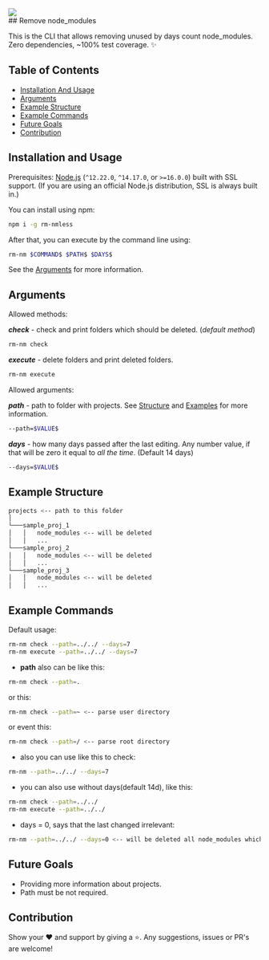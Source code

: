 <img src='https://img.shields.io/snyk/vulnerabilities/github/lgtome/rm-node-modules-cli?style=for-the-badge'/>

<br/>
## Remove node_modules

This is the CLI that allows removing unused by days count node_modules.
Zero dependencies, ~100% test coverage. ✨

## Table of Contents

- [Installation And Usage](#installation-and-usage)
- [Arguments](#arguments)
- [Example Structure](#example-structure)
- [Example Commands](#example-commands)
- [Future Goals](#goals)
- [Contribution](#contribution)

## <a name="installation-and-usage"></a>Installation and Usage

Prerequisites: [Node.js](https://nodejs.org/) (`^12.22.0`, `^14.17.0`, or `>=16.0.0`) built with SSL support. (If you are using an official Node.js distribution, SSL is always built in.)

You can install using npm:

```sh
npm i -g rm-nmless
```

After that, you can execute by the command line using:

```sh
rm-nm $COMMAND$ $PATH$ $DAYS$
```

See the [Arguments](#arguments) for more information.

## <a name="arguments"></a>Arguments

Allowed methods:

_**check**_ - check and print folders which should be deleted. (_default method_)

```sh
rm-nm check
```

_**execute**_ - delete folders and print deleted folders.

```sh
rm-nm execute
```

Allowed arguments:

_**path**_ - path to folder with projects. See [Structure](#structure) and [Examples](#example-commands) for more information.

```sh
--path=$VALUE$
```

_**days**_ - how many days passed after the last editing. Any number value, if that will be zero it equal to _all the time_. (Default 14 days)

```sh
--days=$VALUE$
```

## <a name="structure"></a>Example Structure

```sh
projects <-- path to this folder
│
└───sample_proj_1
│   │   node_modules <-- will be deleted
│   │   ...
└───sample_proj_2
│   │   node_modules <-- will be deleted
│   │   ...
└───sample_proj_3
│   │   node_modules <-- will be deleted
│   │   ...

```

## <a name="commands"></a>Example Commands

Default usage:

```sh
rm-nm check --path=../../ --days=7
rm-nm execute --path=../../ --days=7
```

- **path** also can be like this:

```sh
rm-nm check --path=.
```

or this:

```sh
rm-nm check --path=~ <-- parse user directory
```

or event this:

```sh
rm-nm check --path=/ <-- parse root directory
```

- also you can use like this to check:

```sh
rm-nm --path=../../ --days=7
```

- you can also use without days(default 14d), like this:

```sh
rm-nm check --path=../../
rm-nm execute --path=../../
```

- days = 0, says that the last changed irrelevant:

```sh
rm-nm --path=../../ --days=0 <-- will be deleted all node_modules which will be found
```

## <a name="goals"></a>Future Goals

- Providing more information about projects.
- Path must be not required.

## <a name="contribution"></a>Contribution

Show your ❤️ and support by giving a ⭐. Any suggestions, issues or PR's are welcome!
